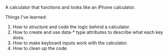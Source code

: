 A calculator that functions and looks like an iPhone calculator.

Things I've learned:
1. How to structure and code the logic behind a calculator.
2. How to create and use data-* type attributes to describe what each key does.
3. How to make keyboard inputs work with the calculator.
4. How to clean up the code.